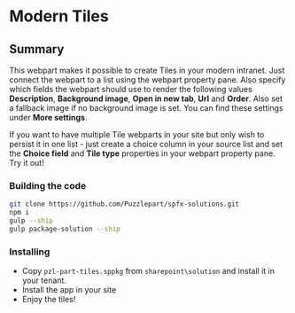 # Modern Tiles 

## Summary

This webpart makes it possible to create Tiles in your modern intranet. Just connect the webpart to a list using the webpart property pane. Also specify which fields the webpart should use to render the following values **Description**, **Background image**, **Open in new tab**, **Url** and **Order**. Also set a fallback image if no background image is set. You can find these settings under **More settings**.

If you want to have multiple Tile webparts in your site but only wish to persist it in one list - just create a choice column in your source list and set the **Choice field** and **Tile type** properties in your webpart property pane. Try it out!

### Building the code

```bash
git clone https://github.com/Puzzlepart/spfx-solutions.git
npm i
gulp --ship
gulp package-solution --ship
```

###

### Installing
* Copy `pzl-part-tiles.sppkg` from `sharepoint\solution` and install it in your tenant.
* Install the app in your site
* Enjoy the tiles!

